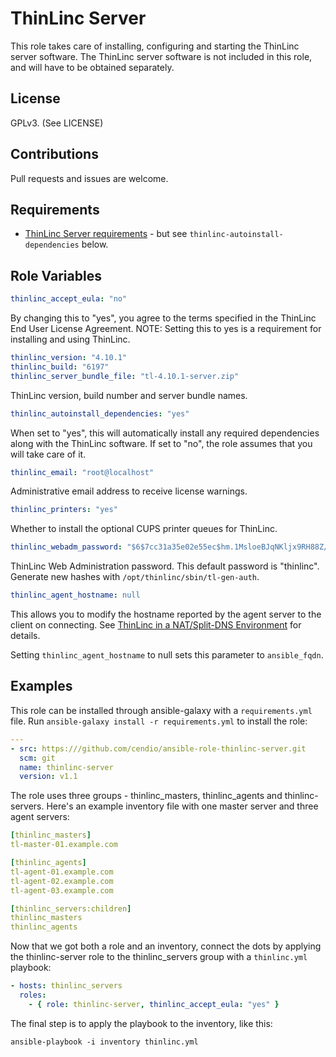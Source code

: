 ThinLinc Server
===============

This role takes care of installing, configuring and starting the
ThinLinc server software. The ThinLinc server software is not included
in this role, and will have to be obtained separately.


License
-------

GPLv3. (See LICENSE)


Contributions
-------------

Pull requests and issues are welcome.


Requirements
------------

 - [ThinLinc Server requirements](https://www.cendio.com/resources/docs/tag/requirements_server.html) - but see `thinlinc-autoinstall-dependencies` below.


Role Variables
--------------

```yaml
thinlinc_accept_eula: "no"
```

By changing this to "yes", you agree to the terms specified in the
ThinLinc End User License Agreement. NOTE: Setting this to yes is a
requirement for installing and using ThinLinc.

```yaml
thinlinc_version: "4.10.1"
thinlinc_build: "6197"
thinlinc_server_bundle_file: "tl-4.10.1-server.zip"
```

ThinLinc version, build number and server bundle names.

```yaml
thinlinc_autoinstall_dependencies: "yes"
```

When set to "yes", this will automatically install any required
dependencies along with the ThinLinc software. If set to "no", the
role assumes that you will take care of it.

```yaml
thinlinc_email: "root@localhost"
```

Administrative email address to receive license warnings.

```yaml
thinlinc_printers: "yes"
```

Whether to install the optional CUPS printer queues for ThinLinc.

```yaml
thinlinc_webadm_password: "$6$7cc31a35e02e55ec$hm.1MsloeBJqNKljx9RH88Z/eRKZCka5ZlabkZGj0nYXh0IaxaiYucsDD.fGJ5sNPthWf63pXkCn9Nu0ua2Ye1"
```

ThinLinc Web Administration password. This default password is
"thinlinc". Generate new hashes with `/opt/thinlinc/sbin/tl-gen-auth`.

```yaml
thinlinc_agent_hostname: null
```

This allows you to modify the hostname reported by the agent server to
the client on connecting. See [ThinLinc in a NAT/Split-DNS
Environment](https://www.cendio.com/resources/docs/tag/network.html#network_nat)
for details. 

Setting `thinlinc_agent_hostname` to null sets this parameter to `ansible_fqdn`.


Examples
--------

This role can be installed through ansible-galaxy with a
`requirements.yml` file. Run `ansible-galaxy install -r
requirements.yml` to install the role:

```yml
---
- src: https:///github.com/cendio/ansible-role-thinlinc-server.git
  scm: git
  name: thinlinc-server
  version: v1.1
```

The role uses three groups - thinlinc_masters, thinlinc_agents and
thinlinc-servers. Here's an example inventory file with one master
server and three agent servers:

```yaml
[thinlinc_masters]
tl-master-01.example.com

[thinlinc_agents]
tl-agent-01.example.com
tl-agent-02.example.com
tl-agent-03.example.com

[thinlinc_servers:children]
thinlinc_masters
thinlinc_agents
```

Now that we got both a role and an inventory, connect the dots by
applying the thinlinc-server role to the thinlinc_servers group with a
`thinlinc.yml` playbook:

```yaml
- hosts: thinlinc_servers
  roles:
    - { role: thinlinc-server, thinlinc_accept_eula: "yes" }
```

The final step is to apply the playbook to the inventory, like this:

`ansible-playbook -i inventory thinlinc.yml`
